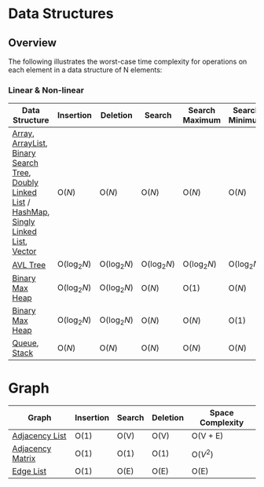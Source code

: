 # Data Structures

## Overview
The following illustrates the worst-case time complexity for operations on each element in a data structure of N elements:

### Linear & Non-linear
| Data Structure                                                                                                                                                                                                                                                                                                                                                                                                                                                                                                                                                                                                                      | Insertion             | Deletion              | Search                | Search Maximum          | Search Minimum         |
|-------------------------------------------------------------------------------------------------------------------------------------------------------------------------------------------------------------------------------------------------------------------------------------------------------------------------------------------------------------------------------------------------------------------------------------------------------------------------------------------------------------------------------------------------------------------------------------------------------------------------------------|-----------------------|-----------------------|-----------------------|-------------------------|------------------------|
| [Array](https://github.com/shumarb/learning/blob/main/readmes/array.md), [ArrayList](https://github.com/shumarb/learning/blob/main/readmes/singly-linked-list.md), [Binary Search Tree](https://github.com/shumarb/learning/blob/main/readmes/binary-search-tree.md), [Doubly Linked List](https://github.com/shumarb/learning/blob/main/readmes/doubly-linked-list.md) / [HashMap](https://github.com/shumarb/learning/blob/main/readmes/hashmap.md), [Singly Linked List](https://github.com/shumarb/learning/blob/main/readmes/singly-linked-list.md), [Vector](https://github.com/shumarb/learning/blob/main/readmes/vector.md) | O(_N_)                | O(_N_)                | O(_N_)                | O(_N_)                  | O(_N_)                 |
| [AVL Tree](https://github.com/shumarb/learning/blob/main/readmes/avl-tree.md)                                                                                                                                                                                                                                                                                                                                                                                                                                                                                                                                                       | O(log<sub>2</sub>_N_) | O(log<sub>2</sub>_N_) | O(log<sub>2</sub>_N_) | 	O(log<sub>2</sub>_N_)  | 	O(log<sub>2</sub>_N_) | 
| [Binary Max Heap](https://github.com/shumarb/learning/blob/main/readmes/binary-max-heap.md) 	                                                                                                                                                                                                                                                                                                                                                                                                                                                                                                                                       | O(log<sub>2</sub>_N_) | O(log<sub>2</sub>_N_) | O(_N_)                | O(1)                    | O(_N_)                 | 
| [Binary Max Heap](https://github.com/shumarb/learning/blob/main/readmes/binary-min-heap.md)                                                                                                                                                                                                                                                                                                                                                                                                                                                                                                                                         | O(log<sub>2</sub>_N_) | O(log<sub>2</sub>_N_) | O(_N_)                | 	O(_N_)                 | O(1)                   |
| [Queue](https://github.com/shumarb/learning/blob/main/readmes/stack.md), [Stack](https://github.com/shumarb/learning/blob/main/readmes/stack.md)                                                                                                                                                                                                                                                                                                                                                                                                                                                                                    | O(_N_)                | O(_N_) 	              | O(_N_)                | 	O(_N_)                 | O(_N_)                 | 

# Graph
| Graph                                                                                         | Insertion | Search | Deletion | Space Complexity |
|-----------------------------------------------------------------------------------------------|-----------|--------|----------|------------------|
| [Adjacency List](https://github.com/shumarb/learning/blob/main/readmes/adjacency-list.md)     | O(1)      | O(V)   | O(V)     | O(V + E)         |
| [Adjacency Matrix](https://github.com/shumarb/learning/blob/main/readmes/adjacency-matrix.md) | O(1)      | O(1)   | O(1)     | O($V^2$)         |
| [Edge List](https://github.com/shumarb/learning//blob/main/readmes/edge-list.md)              | O(1)      | O(E)   | O(E)     | O(E)             |